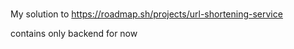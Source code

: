 #

My solution to <https://roadmap.sh/projects/url-shortening-service>

contains only backend for now
